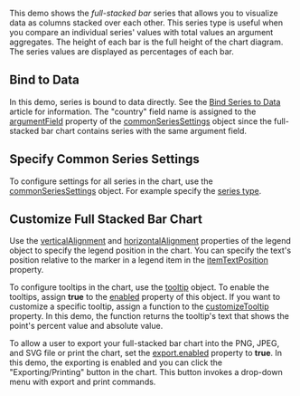 This demo shows the _full-stacked bar_ series that allows you to visualize data as columns stacked over each other. This series type is useful when you compare an individual series' values with total values an argument aggregates. The height of each bar is the full height of the chart diagram. The series values are displayed as percentages of each bar.

## Bind to Data

In this demo, series is bound to data directly. See the [Bind Series to Data](/Documentation/Guide/UI_Components/Chart/Data_Binding/Bind_Series_to_Data) article for information. The "country" field name is assigned to the [argumentField](/Documentation/ApiReference/UI_Components/dxChart/Configuration/commonSeriesSettings/#argumentField) property of the [commonSeriesSettings](/Documentation/ApiReference/UI_Components/dxChart/Configuration/commonSeriesSettings/) object since the full-stacked bar chart contains series with the same argument field.

## Specify Common Series Settings

To configure settings for all series in the chart, use the [commonSeriesSettings](/Documentation/ApiReference/UI_Components/dxChart/Configuration/commonSeriesSettings) object. For example specify the [series type](/Documentation/ApiReference/UI_Components/dxChart/Configuration/commonSeriesSettings/#type).

## Customize Full Stacked Bar Chart

Use the [verticalAlignment](/Documentation/ApiReference/UI_Components/dxChart/Configuration/legend/#verticalAlignment) and [horizontalAlignment](/Documentation/ApiReference/UI_Components/dxChart/Configuration/legend/#horizontalAlignment) properties of the legend object to specify the legend position in the chart. You can specify the text's position relative to the marker in a legend item in the [itemTextPosition](/Documentation/ApiReference/UI_Components/dxChart/Configuration/legend/#itemTextPosition) property.

To configure tooltips in the chart, use the [tooltip](/Documentation/ApiReference/UI_Components/dxChart/Configuration/tooltip/) object. To enable the tooltips, assign **true** to the [enabled](/Documentation/ApiReference/UI_Components/dxChart/Configuration/tooltip/#enabled) property of this object. If you want to customize a specific tooltip, assign a function to the [customizeTooltip](/Documentation/ApiReference/UI_Components/dxChart/Configuration/tooltip/#customizeTooltip) property. In this demo, the function returns the tooltip's text that shows the point's percent value and absolute value.

To allow a user to export your full-stacked bar chart into the PNG, JPEG, and SVG file or print the chart, set the [export.enabled](/Documentation/ApiReference/UI_Components/dxChart/Configuration/export/#enabled) property to **true**. In this demo, the exporting is enabled and you can click the "Exporting/Printing" button in the chart. This button invokes a drop-down menu with export and print commands.
